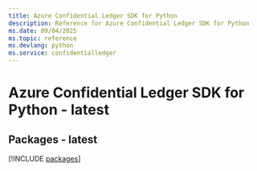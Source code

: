 ```yaml
---
title: Azure Confidential Ledger SDK for Python
description: Reference for Azure Confidential Ledger SDK for Python
ms.date: 09/04/2025
ms.topic: reference
ms.devlang: python
ms.service: confidentialledger
---
```

# Azure Confidential Ledger SDK for Python - latest
## Packages - latest
[!INCLUDE [packages](confidential-ledger-index.md)]
